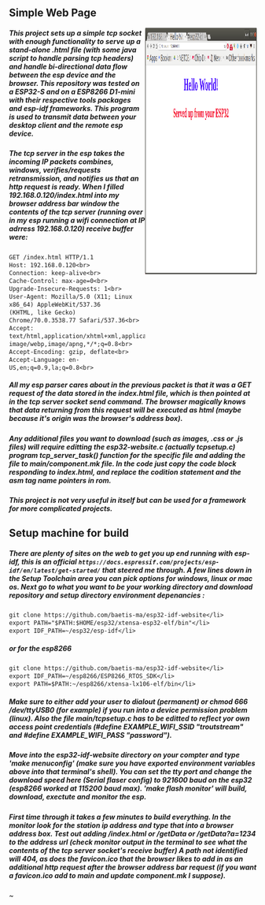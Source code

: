 ## Simple Web Page
<img align="right" width="45%" height="500" src="helloworld.png"></img>
##### This project sets up a simple tcp socket with enough functionality to serve up a stand-alone .html file (with some java script to handle parsing tcp headers) and handle bi-directional data flow between the esp device and the browser.  This repository was tested on a ESP32-S and on a ESP8266 D1-mini with their respective tools packages and esp-idf frameworks. This program is used to transmit data between your desktop client and the remote esp device.
##### The tcp server in the esp takes the incoming IP packets combines, windows, verifies/requests retransmission, and notifies us that an http request is ready.  When I filled 192.168.0.120/index.html into my browser address bar window the contents of the tcp server (running over in my esp running a wifi connection at IP adrress 192.168.0.120) receive buffer were:
```
GET /index.html HTTP/1.1
Host: 192.168.0.120<br>
Connection: keep-alive<br>
Cache-Control: max-age=0<br>
Upgrade-Insecure-Requests: 1<br>
User-Agent: Mozilla/5.0 (X11; Linux x86_64) AppleWebKit/537.36
(KHTML, like Gecko) Chrome/70.0.3538.77 Safari/537.36<br>
Accept: text/html,application/xhtml+xml,application/xml;q=0.9,
image/webp,image/apng,*/*;q=0.8<br>
Accept-Encoding: gzip, deflate<br>
Accept-Language: en-US,en;q=0.9,la;q=0.8<br>
```
##### All my esp parser cares about in the previous packet is that it was a GET request of the data stored in the index.html file, which is then pointed at in the tcp server socket send command. The browser magically knows that data returning from this request will be executed as html (maybe because it's origin was the browser's address box).  
##### Any additional files you want to download (such as images, .css or .js files) will require editting the esp32-website.c (actually tcpsetup.c) program tcp_server_task() function for the specific file and adding the file to main/component.mk file. In the code just copy the code block responding to index.html, and replace the codition statement and the asm tag name pointers in rom.
##### This project is not very useful in itself but can be used for a framework for more complicated projects.
## Setup machine for build
##### There are plenty of sites on the web to get you up end running with esp-idf, this is an official `https://docs.espressif.com/projects/esp-idf/en/latest/get-started/` that steered me through. A few lines down in the Setup Toolchain area you can pick options for windows, linux or mac os.  Next go to what you want to be your working directory and download repository and setup directory environment depenancies : 
```
git clone https://github.com/baetis-ma/esp32-idf-website</li>
export PATH="$PATH:$HOME/esp32/xtensa-esp32-elf/bin"</li>
export IDF_PATH=~/esp32/esp-idf</li>
```
##### or for the esp8266
```
git clone https://github.com/baetis-ma/esp32-idf-website</li>
export IDF_PATH=~/esp8266/ESP8266_RTOS_SDK</li>
export PATH=$PATH:~/esp8266/xtensa-lx106-elf/bin</li>
```
##### Make sure to either add your user to dialout (permanent) or chmod 666 /dev/ttyUSB0 (for example) if you run into a device permission problem (linux). Also the file main/tcpsetup.c has to be editted to reflect yor own access point credentials (#define EXAMPLE_WIFI_SSID "troutstream" and #define EXAMPLE_WIFI_PASS "password").
##### Move into the esp32-idf-website directory on your compter and type 'make menuconfig' (make sure you have exported environment variables above into that terminal's shell).  You can set the tty port and change the download speed here (Serial flaser config) to 921600 baud on the esp32 (esp8266 worked at 115200 baud max). 'make flash monitor' will build, download, exectute and monitor the esp.
##### First time through it takes a few minutes to build everything.  In the monitor look for the station ip address and type that into a browser address box.  Test out adding /index.html or /getData or /getData?a=1234 to the address url (check monitor output in the terminal to see what the contents of the tcp server socket's receive buffer)  A path not identified will 404, as does the favicon.ico that the browser likes to add in as an additional http request after the browser address bar request (if you want a favicon.ico add to main and update component.mk I suppose).
~                                                                                                                              
